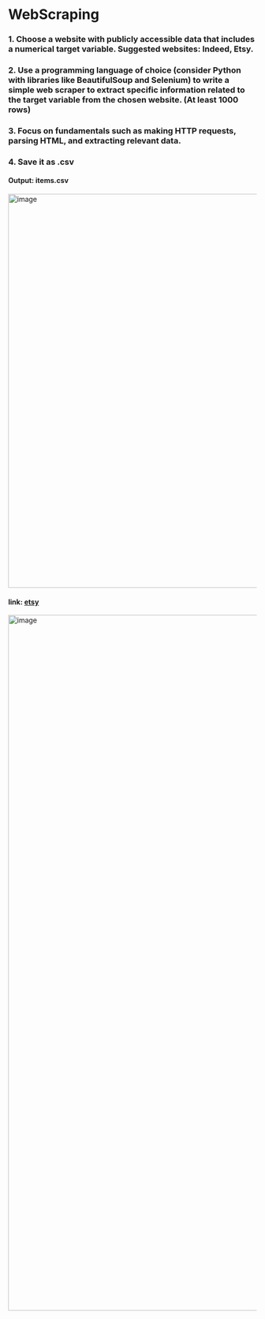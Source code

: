 # WebScraping
### 1. Choose a website with publicly accessible data that includes a numerical target variable. Suggested websites: Indeed, Etsy.
### 2. Use a programming language of choice (consider Python with libraries like BeautifulSoup and Selenium) to write a simple web scraper to extract specific information related to the target variable from the chosen website. (At least 1000 rows)
### 3. Focus on fundamentals such as making HTTP requests, parsing HTML, and extracting relevant data.
### 4. Save it as .csv

#### Output: items.csv
<img width="799" alt="image" src="https://github.com/Chae0510/WebScraping/assets/85086390/e28d83e0-d4b2-4a1a-93a3-77e45e0d65c4">

#### link: [etsy](https://www.etsy.com/search?q=bracelet&anchor_listing_id=854275908&ref=hp_bubbles_VDAY24_CoreMarkets&mosv=sese&moci=1226894514292&mosi=1231853541395&is_merch_library=true%27)
<img width="1411" alt="image" src="https://github.com/Chae0510/WebScraping/assets/85086390/797b089e-06db-4454-bdee-05387fd3428b">
